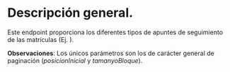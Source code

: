 # Descripción general.

Este endpoint proporciona los diferentes tipos de apuntes de seguimiento de las matrículas (Ej. ).


**Observaciones**:
Los únicos parámetros son los de carácter general de paginación (*posicionInicial* y *tamanyoBloque*).
